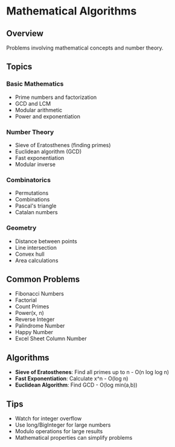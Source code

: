 # Mathematical Algorithms

## Overview
Problems involving mathematical concepts and number theory.

## Topics

### Basic Mathematics
- Prime numbers and factorization
- GCD and LCM
- Modular arithmetic
- Power and exponentiation

### Number Theory
- Sieve of Eratosthenes (finding primes)
- Euclidean algorithm (GCD)
- Fast exponentiation
- Modular inverse

### Combinatorics
- Permutations
- Combinations
- Pascal's triangle
- Catalan numbers

### Geometry
- Distance between points
- Line intersection
- Convex hull
- Area calculations

## Common Problems
- Fibonacci Numbers
- Factorial
- Count Primes
- Power(x, n)
- Reverse Integer
- Palindrome Number
- Happy Number
- Excel Sheet Column Number

## Algorithms
- **Sieve of Eratosthenes**: Find all primes up to n - O(n log log n)
- **Fast Exponentiation**: Calculate x^n - O(log n)
- **Euclidean Algorithm**: Find GCD - O(log min(a,b))

## Tips
- Watch for integer overflow
- Use long/BigInteger for large numbers
- Modulo operations for large results
- Mathematical properties can simplify problems
